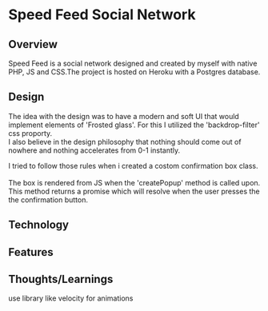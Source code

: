 # Speed Feed Social Network
## Overview
Speed Feed is a social network designed and created by myself with native PHP, JS and CSS.The project is hosted on Heroku with a Postgres database.  


## Design 
The idea with the design was to have a modern and soft UI that would implement elements of 'Frosted glass'. For this I utilized the 'backdrop-filter' css proporty. <br> I also believe in the design philosophy that nothing should come out of nowhere and nothing accelerates from 0-1 instantly. <br> 

I tried to follow those rules when i created a costom confirmation box class. 
![]() <br><br>
The box is rendered from JS when the 'createPopup' method is called upon. This method returns a promise which will resolve when the user presses the the confirmation button.  

## Technology

## Features

## Thoughts/Learnings
use library like velocity for animations

